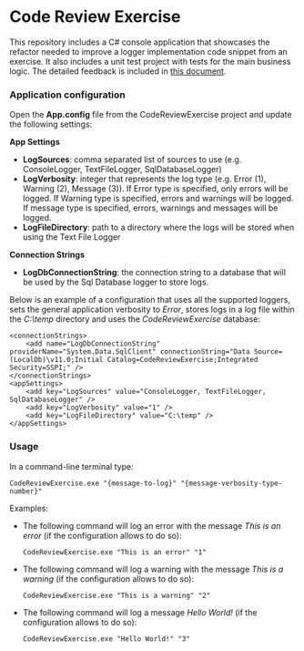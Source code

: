 # Code Review Exercise #

This repository includes a C# console application that showcases the refactor needed to improve a logger implementation code snippet from an exercise. It also includes a unit test project with tests for the main business logic. The detailed feedback is included in [this document](./feedback/Feedback.md).


### Application configuration ###

Open the **App.config** file from the CodeReviewExercise project and update the following settings:

**App Settings**

- **LogSources**: comma separated list of sources to use (e.g. ConsoleLogger, TextFileLogger, SqlDatabaseLogger)
- **LogVerbosity**: integer that represents the log type (e.g. Error (1), Warning (2), Message (3)). If Error type is specified, only errors will be logged. If Warning type is specified, errors and warnings will be logged. If message type is specified, errors, warnings and messages will be logged.
- **LogFileDirectory**: path to a directory where the logs will be stored when using the Text File Logger

**Connection Strings**

- **LogDbConnectionString**: the connection string to a database that will be used by the Sql Database logger to store logs.

Below is an example of a configuration that uses all the supported loggers, sets the general application verbosity to _Error_, stores logs in a log file within the _C:\temp_ directory and uses the _CodeReviewExercise_ database:

```
<connectionStrings>
    <add name="LogDbConnectionString" providerName="System.Data.SqlClient" connectionString="Data Source=(LocalDb)\v11.0;Initial Catalog=CodeReviewExercise;Integrated Security=SSPI;" />
</connectionStrings>
<appSettings>
    <add key="LogSources" value="ConsoleLogger, TextFileLogger, SqlDatabaseLogger" />
    <add key="LogVerbosity" value="1" />
    <add key="LogFileDirectory" value="C:\temp" />
</appSettings>
```

### Usage ###

In a command-line terminal type:

`CodeReviewExercise.exe "{message-to-log}" "{message-verbosity-type-number}"`

Examples:

- The following command will log an error with the message _This is an error_ (if the configuration allows to do so): 

	`CodeReviewExercise.exe "This is an error" "1"`

- The following command will log a warning with the message _This is a warning_ (if the configuration allows to do so): 

	`CodeReviewExercise.exe "This is a warning" "2"`

- The following command will log a message _Hello World!_ (if the configuration allows to do so): 

	`CodeReviewExercise.exe "Hello World!" "3"`

